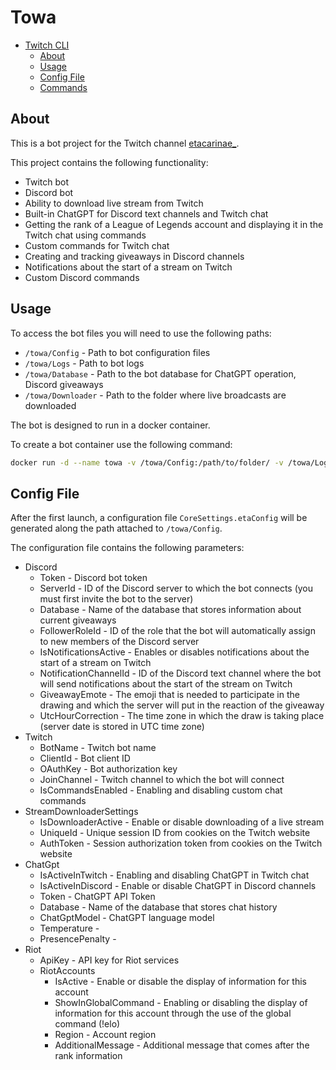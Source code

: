 # Towa

- [Twitch CLI](#Towa)
  - [About](#about)
  - [Usage](#usage)
  - [Config File](#config-file)
  - [Commands](#commands)

## About

This is a bot project for the Twitch channel [etacarinae_](https://twitch.tv/etacarinae_).

This project contains the following functionality:

- Twitch bot
- Discord bot
- Ability to download live stream from Twitch
- Built-in ChatGPT for Discord text channels and Twitch chat
- Getting the rank of a League of Legends account and displaying it in the Twitch chat using commands
- Custom commands for Twitch chat
- Creating and tracking giveaways in Discord channels
- Notifications about the start of a stream on Twitch
- Custom Discord commands

## Usage

To access the bot files you will need to use the following paths:

- `/towa/Config` - Path to bot configuration files
- `/towa/Logs` - Path to bot logs
- `/towa/Database` - Path to the bot database for ChatGPT operation, Discord giveaways
- `/towa/Downloader` - Path to the folder where live broadcasts are downloaded

The bot is designed to run in a docker container.

To create a bot container use the following command:

```sh
docker run -d --name towa -v /towa/Config:/path/to/folder/ -v /towa/Logs:/path/to/folder/ -v /towa/Database:/path/to/folder/ -v /towa/Downloader:/path/to/folder/ --restart unless-stopped atlantis159/towa:latest
```
## Config File

After the first launch, a configuration file `CoreSettings.etaConfig` will be generated along the path attached to `/towa/Config`.

The configuration file contains the following parameters:

- Discord
  - Token - Discord bot token
  - ServerId - ID of the Discord server to which the bot connects (you must first invite the bot to the server)
  - Database - Name of the database that stores information about current giveaways
  - FollowerRoleId - ID of the role that the bot will automatically assign to new members of the Discord server
  - IsNotificationsActive - Enables or disables notifications about the start of a stream on Twitch
  - NotificationChannelId - ID of the Discord text channel where the bot will send notifications about the start of the stream on Twitch
  - GiveawayEmote - The emoji that is needed to participate in the drawing and which the server will put in the reaction of the giveaway
  - UtcHourCorrection - The time zone in which the draw is taking place (server date is stored in UTC time zone)
- Twitch
  - BotName - Twitch bot name
  - ClientId - Bot client ID
  - OAuthKey - Bot authorization key
  - JoinChannel - Twitch channel to which the bot will connect
  - IsCommandsEnabled - Enabling and disabling custom chat commands
- StreamDownloaderSettings
  - IsDownloaderActive - Enable or disable downloading of a live stream
  - UniqueId - Unique session ID from cookies on the Twitch website
  - AuthToken - Session authorization token from cookies on the Twitch website
- ChatGpt
  - IsActiveInTwitch - Enabling and disabling ChatGPT in Twitch chat
  - IsActiveInDiscord - Enable or disable ChatGPT in Discord channels
  - Token - ChatGPT API Token
  - Database - Name of the database that stores chat history
  - ChatGptModel - ChatGPT language model
  - Temperature - 
  - PresencePenalty - 
- Riot
  - ApiKey - API key for Riot services
  - RiotAccounts
    - IsActive - Enable or disable the display of information for this account
    - ShowInGlobalCommand - Enabling or disabling the display of information for this account through the use of the global command (!elo)
    - Region - Account region
    - AdditionalMessage - Additional message that comes after the rank information
